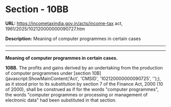 # Section - 10BB

**URL:** https://incometaxindia.gov.in/acts/income-tax act, 1961/2025/102120000000090727.htm

**Description:** Meaning of computer programmes in certain cases

---

****  
  
**Meaning of computer programmes in certain cases.**

**10BB.** The profits and gains derived by an undertaking from the production of computer programmes under [section 10B](javascript:ShowMainContent\('Act', 'CMSID', '102120000000090725', ''\);), as it stood prior to its substitution by section 7 of the Finance Act, 2000 (10 of 2000), shall be construed as if for the words "computer programmes", the words "computer programmes or processing or management of electronic data" had been substituted in that section.